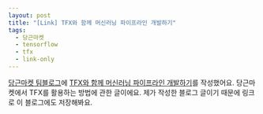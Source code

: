 ```yaml
---
layout: post
title: "[Link] TFX와 함께 머신러닝 파이프라인 개발하기"
tags:
  - 당근마켓
  - tensorflow
  - tfx
  - link-only
---
```


[당근마켓 팀블로그](https://medium.com/daangn)에 [TFX와 함께 머신러닝 파이프라인 개발하기](https://medium.com/daangn/tfx와-함께-머신러닝-파이프라인-개발하기-4578f030a9c1)를 작성했어요.
당근마켓에서 TFX를 활용하는 방법에 관한 글이에요.
제가 작성한 블로그 글이기 때문에 링크로 이 블로그에도 저장해봐요.
